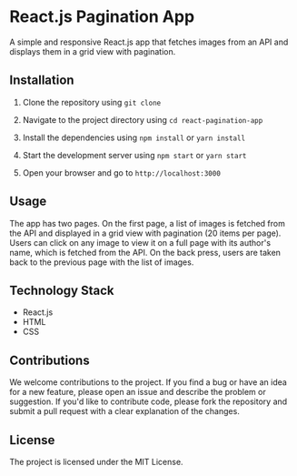 # React.js Pagination App

A simple and responsive React.js app that fetches images from an API and displays them in a grid view with pagination.

## Installation

1. Clone the repository using `git clone`

2. Navigate to the project directory using `cd react-pagination-app`

3. Install the dependencies using `npm install` or `yarn install`

4. Start the development server using `npm start` or `yarn start`

5. Open your browser and go to `http://localhost:3000`

## Usage

The app has two pages. On the first page, a list of images is fetched from the API and displayed in a grid view with pagination (20 items per page). Users can click on any image to view it on a full page with its author's name, which is fetched from the API. On the back press, users are taken back to the previous page with the list of images.

## Technology Stack

- React.js
- HTML
- CSS

## Contributions

We welcome contributions to the project. If you find a bug or have an idea for a new feature, please open an issue and describe the problem or suggestion. If you'd like to contribute code, please fork the repository and submit a pull request with a clear explanation of the changes.

## License

The project is licensed under the MIT License.

